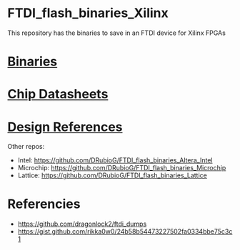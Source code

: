# FTDI_flash_binaries_Xilinx
 This repository has the binaries to save in an FTDI device for Xilinx FPGAs

# [Binaries](./binaries/)

# [Chip Datasheets](./datasheet/)

# [Design References](/design_references/)

Other repos:
- Intel: https://github.com/DRubioG/FTDI_flash_binaries_Altera_Intel
- Microchip: https://github.com/DRubioG/FTDI_flash_binaries_Microchip
- Lattice: https://github.com/DRubioG/FTDI_flash_binaries_Lattice

# Referencies
- https://github.com/dragonlock2/ftdi_dumps
- https://gist.github.com/rikka0w0/24b58b54473227502fa0334bbe75c3c1